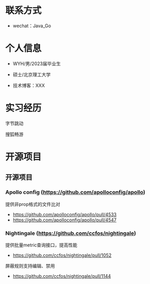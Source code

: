 

# 联系方式

- wechat：Java_Go

# 个人信息

 - WYH/男/2023届毕业生
 
 - 硕士/北京理工大学
 
 - 技术博客：XXX


# 实习经历

  字节跳动
  
  搜狐畅游
# 开源项目

## 开源项目
### Apollo config (https://github.com/apolloconfig/apollo)

提供非prop格式的文件比对

- https://github.com/apolloconfig/apollo/pull/4533
- https://github.com/apolloconfig/apollo/pull/4547

### Nightingale (https://github.com/ccfos/nightingale)

提供批量metric查询接口，提高性能

- https://github.com/ccfos/nightingale/pull/1052

屏蔽规则支持编辑、禁用

- https://github.com/ccfos/nightingale/pull/1144
